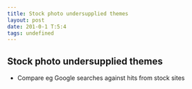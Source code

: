 ```yaml
---
title: Stock photo undersupplied themes 
layout: post
date: 201-0-1 T:5:4
tags: undefined
---
```

## Stock photo undersupplied themes 

 - Compare eg Google searches against hits from stock sites
